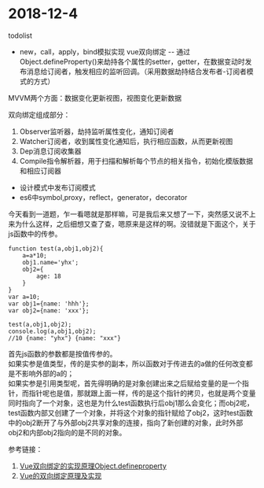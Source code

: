 # 2018-12-4 #

todolist  

- new，call，apply，bind模拟实现
vue双向绑定
--
通过Object.defineProperty()来劫持各个属性的setter，getter，在数据变动时发布消息给订阅者，触发相应的监听回调。（采用数据劫持结合发布者-订阅者模式的方式）

MVVM两个方面：数据变化更新视图，视图变化更新数据

双向绑定组成部分：  
1. Observer监听器，劫持监听属性变化，通知订阅者
2. Watcher订阅者，收到属性变化通知后，执行相应函数，从而更新视图
3. Dep消息订阅收集器  
4. Compile指令解析器，用于扫描和解析每个节点的相关指令，初始化模版数据和相应订阅器


- 设计模式中发布订阅模式
- es6中symbol,proxy，reflect，generator，decorator

今天看到一道题，乍一看嗯就是那样嘛，可是我后来又想了一下，突然感又说不上来为什么这样，之后细想又查了查，嗯原来是这样的啊。没错就是下面这个，关于js函数中的传参。

    function test(a,obj1,obj2){
    	a=a*10;
    	obj1.name='yhx';
    	obj2={
    		age: 18
    	}
    }
    var a=10;
    var obj1={name: 'hhh'};
    var obj2={name: 'xxx'};
    
    test(a,obj1,obj2);
    console.log(a,obj1,obj2);
	//10 {name: "yhx"} {name: "xxx"}

首先js函数的参数都是按值传参的。  
如果实参是值类型，传的是实参的副本，所以函数对于传进去的a做的任何改变都是不影响外部的a的；  
如果实参是引用类型呢，首先得明确的是对象创建出来之后赋给变量的是一个指针，而指针呢也是值，那就跟上面一样，传的是这个指针的拷贝，也就是两个变量同时指向了一个对象，这也是为什么test函数执行后obj1那么会变化；而obj2呢，test函数内部又创建了一个对象，并将这个对象的指针赋给了obj2，这时test函数中的obj2断开了与外部obj2共享对象的连接，指向了新创建的对象，此时外部obj2和内部obj2指向的是不同的对象。

参考链接：  
1. [Vue双向绑定的实现原理Object.defineproperty](https://www.w3cplus.com/vue/vue-two-way-binding-object-defineproperty.html)    
2. [Vue的双向绑定原理及实现](https://www.w3cplus.com/vue/vue-two-way-binding.html)